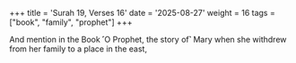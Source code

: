 +++
title = 'Surah 19, Verses 16'
date = '2025-08-27'
weight = 16
tags = ["book", "family", "prophet"]
+++

And mention in the Book ˹O Prophet, the story of˺ Mary when she withdrew from her family to a place in the east,